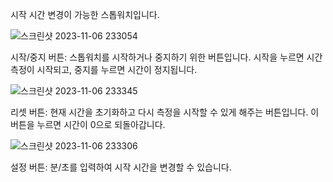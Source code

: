 시작 시간 변경이 가능한 스톱워치입니다.

![스크린샷 2023-11-06 233054](https://github.com/YYun-D/Stopwatch_chrome_extension/assets/85883811/b49b34a1-72ad-4265-a942-bd2c6e296ca4)

시작/중지 버튼: 스톱워치를 시작하거나 중지하기 위한 버튼입니다. 시작을 누르면 시간 측정이 시작되고, 중지를 누르면 시간이 정지됩니다.

![스크린샷 2023-11-06 233345](https://github.com/YYun-D/Stopwatch_chrome_extension/assets/85883811/83705db4-03f9-423b-a724-a293b36a15b9)

리셋 버튼: 현재 시간을 초기화하고 다시 측정을 시작할 수 있게 해주는 버튼입니다. 이 버튼을 누르면 시간이 0으로 되돌아갑니다.

![스크린샷 2023-11-06 233306](https://github.com/YYun-D/Stopwatch_chrome_extension/assets/85883811/c0745404-ef2d-4134-945b-a93a77f6d40f)

설정 버튼: 분/초를 입력하여 시작 시간을 변경할 수 있습니다.
